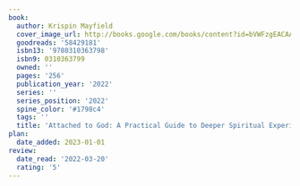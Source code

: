 ```yaml
---
book:
  author: Krispin Mayfield
  cover_image_url: http://books.google.com/books/content?id=bVWFzgEACAAJ&printsec=frontcover&img=1&zoom=1&source=gbs_api
  goodreads: '58429181'
  isbn13: '9780310363798'
  isbn9: 0310363799
  owned: ''
  pages: '256'
  publication_year: '2022'
  series: ''
  series_position: '2022'
  spine_color: '#1798c4'
  tags: ''
  title: 'Attached to God: A Practical Guide to Deeper Spiritual Experience'
plan:
  date_added: 2023-01-01
review:
  date_read: '2022-03-20'
  rating: '5'
---
```

